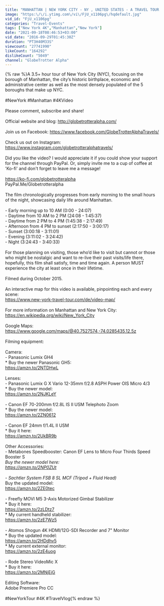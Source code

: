```yaml
---
title: "MANHATTAN | NEW YORK CITY - NY , UNITED STATES - A TRAVEL TOUR - UHD 4K"
image: "https:\/\/i.ytimg.com\/vi\/FjU_x1106pg\/hqdefault.jpg"
vid_id: "FjU_x1106pg"
categories: "Travel-Events"
tags: ["New York 4K","Manhattan","New York"]
date: "2021-09-18T08:46:53+03:00"
vid_date: "2016-09-29T01:45:30Z"
duration: "PT3H40M33S"
viewcount: "27741990"
likeCount: "164292"
dislikeCount: "5049"
channel: "GlobeTrotter Alpha"
---
```

{% raw %}A 3.5+ hour tour of New York City (NYC), focusing on the borough of Manhattan, the city’s historic birthplace, economic and administrative center as well as the most densely populated of the 5 boroughs that make up NYC.<br /><br />#NewYork #Manhattan #4KVideo <br /><br />Please comment, subscribe and share!<br /><br />Official website and blog: <a rel="nofollow" target="blank" href="http://globetrotteralpha.com/">http://globetrotteralpha.com/</a><br /><br />Join us on Facebook: <a rel="nofollow" target="blank" href="https://www.facebook.com/GlobeTrotterAlphaTravels/">https://www.facebook.com/GlobeTrotterAlphaTravels/</a><br /><br />Check us out on Instagram: <a rel="nofollow" target="blank" href="https://www.instagram.com/globetrotteralphatravels/">https://www.instagram.com/globetrotteralphatravels/</a><br /><br />Did you like the video? I would appreciate it if you could show your support for the channel through PayPal. Or, simply invite me to a cup of coffee at 'Ko-fi' and don't forget to leave me a message!<br /><br /><a rel="nofollow" target="blank" href="https://ko-fi.com/globetrotteralpha">https://ko-fi.com/globetrotteralpha</a><br />PayPal.Me/Globetrotteralpha<br /><br />The film chronologically progresses from early morning to the small hours of the night, showcasing daily life around Manhattan.<br /><br />- Early morning up to 10 AM (0:00 - 24:07) <br />- Daytime from 10 AM to 2 PM (24:08 - 1:45:37) <br />- Daytime from 2 PM to 4 PM (1:45:38 - 2:17:49) <br />- Afternoon from 4 PM to sunset (2:17:50 - 3:00:17) <br />- Sunset (3:00:18 - 3:11:01) <br />- Evening (3:11:02 - 3:24:42) <br />- Night (3:24:43 - 3:40:33)<br /><br />For those planning on visiting, those who’d like to visit but cannot or those who might be nostalgic and want to re-live their past visits/life there, hopefully, this film shall satisfy, time and time again. A person MUST experience the city at least once in their lifetime.<br /><br />Filmed during October 2015.<br /><br />An interactive map for this video is available, pinpointing each and every scene:<br /><a rel="nofollow" target="blank" href="https://www.new-york-travel-tour.com/de/video-map/">https://www.new-york-travel-tour.com/de/video-map/</a><br /><br />For more information on Manhattan and New York City:<br /><a rel="nofollow" target="blank" href="https://en.wikipedia.org/wiki/New_York_City">https://en.wikipedia.org/wiki/New_York_City</a><br /><br />Google Maps:<br /><a rel="nofollow" target="blank" href="https://www.google.com/maps/@40.7527574,-74.0285435,12.5z">https://www.google.com/maps/@40.7527574,-74.0285435,12.5z</a><br /><br />Filming equipment:<br /><br />Camera:<br />- Panasonic Lumix GH4 <br />* Buy the newer Panasonic GH5:<br /><a rel="nofollow" target="blank" href="https://amzn.to/2NTDHwL">https://amzn.to/2NTDHwL</a><br /><br />Lenses:<br />- Panasonic Lumix G X Vario 12-35mm f/2.8 ASPH Power OIS Micro 4/3 <br />* Buy the newer model:<br /><a rel="nofollow" target="blank" href="https://amzn.to/2NJKLeY">https://amzn.to/2NJKLeY</a><br /><br />- Canon EF 70-200mm f/2.8L IS II USM Telephoto Zoom <br />* Buy the newer model:<br /><a rel="nofollow" target="blank" href="https://amzn.to/2ZN0612">https://amzn.to/2ZN0612</a><br /><br />- Canon EF 24mm f/1.4L II USM <br />* Buy it here:<br /><a rel="nofollow" target="blank" href="https://amzn.to/2UkBR9b">https://amzn.to/2UkBR9b</a><br /><br />Other Accessories:<br />- Metabones Speedbooster: Canon EF Lens to Micro Four Thirds Speed Booster S<br />*Buy the newer model here:<br /><a rel="nofollow" target="blank" href="https://amzn.to/2NP0ZUt">https://amzn.to/2NP0ZUt</a><br /><br />- Sachtler System FSB 8 SL MCF (Tripod + Fluid Head) <br />* Buy the updated model:<br /><a rel="nofollow" target="blank" href="https://amzn.to/2ZE0tec">https://amzn.to/2ZE0tec</a><br /><br />- Freefly MOVI M5 3-Axis Motorized Gimbal Stabilizer<br />* Buy it here:<br /><a rel="nofollow" target="blank" href="https://amzn.to/2zLDtz7">https://amzn.to/2zLDtz7</a><br />* My current handheld stabilizer:<br /><a rel="nofollow" target="blank" href="https://amzn.to/2zE7Wz5">https://amzn.to/2zE7Wz5</a><br /><br />- Atomos Shogun 4K HDMI/12G-SDI Recorder and 7&quot; Monitor<br />* Buy the updated model:<br /><a rel="nofollow" target="blank" href="https://amzn.to/2HDdhv5">https://amzn.to/2HDdhv5</a><br />* My current external monitor:<br /><a rel="nofollow" target="blank" href="https://amzn.to/2zE4uog">https://amzn.to/2zE4uog</a><br /><br />- Rode Stereo VideoMic X<br />* Buy it here:<br /><a rel="nofollow" target="blank" href="https://amzn.to/2MNjEjG">https://amzn.to/2MNjEjG</a><br /><br />Editing Software:<br />Adobe Premiere Pro CC<br /><br />#NewYorkTour #4K #TravelVlog{% endraw %}
